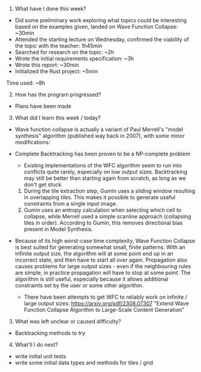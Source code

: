 1. What have I done this week?

- Did some preliminary work exploring what topics could be interesting based on the examples given,
  landed on Wave Function Collapse: ~30min
- Attended the starting lecture on Wednesday, confirmed the viability of the topic with the teacher: 1h45min
- Searched for research on the topic: ~2h
- Wrote the initial requirements specification: ~3h
- Wrote this report: ~30min
- Initialized the Rust project: ~5min

Time used: ~8h

2. How has the program progressed?

- Plans have been made

3. What did I learn this week / today?

- Wave function collapse is actually a variant of Paul Merrell's "model synthesis" algorithm (published way back in 2007), with some minor modifications:

- Complete Backtracking has been proven to be a NP-complete problem

  - Existing implementations of the WFC algorithm seem to run into conflicts quite rarely, especially on low output sizes. Backtracking may still be better than starting again from scratch, as long as we don't get stuck.

  1. During the tile extraction step, Gumin uses a sliding window resulting in overlapping tiles. This makes it possible to generate useful constraints from a single input image.
  2. Gumin uses an entropy calculation when selecting which cell to collapse, while Merrell used a simple scanline approach (collapsing tiles in order). According to Gumin, this removes directional bias present in Model Synthesis.

- Because of its high worst-case time complexity, Wave Function Collapse is best suited for generating somewhat small, finite patterns.
  With an infinite output size, the algorithm will at some point end up in an incorrect state, and then have to start all over again. Propagation also causes problems for large output sizes - even if the neighbouring rules are simple, in practice propagation will have to stop at some point. The algorithm is still useful, especially because it allows additional constraints set by the user or some other algorithm.
  - There have been attempts to get WFC to reliably work on infinite / large output sizes:
    https://arxiv.org/pdf/2308.07307 "Extend Wave Function Collapse Algorithm to Large-Scale Content Generation"

3. What was left unclear or caused difficulty?

- Backtracking methods to try

4. What'll I do next?

- write initial unit tests
- write some initial data types and methods for tiles / grid
